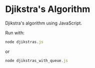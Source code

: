 # Djikstra's Algorithm

Djikstra's algorithm using JavaScript.

Run with:

```js
node djikstras.js
```

or

```js
node djikstras_with_queue.js
```
